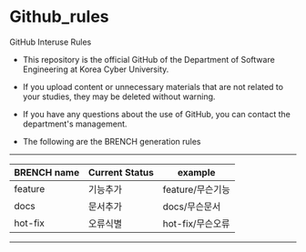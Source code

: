 # Github_rules
GitHub Interuse Rules

- This repository is the official GitHub of the Department of Software Engineering at Korea Cyber University.

- If you upload content or unnecessary materials that are not related to your studies, they may be deleted without warning.

- If you have any questions about the use of GitHub, you can contact the department's management.

- The following are the BRENCH generation rules
  
___

BRENCH name|Current Status|example|
|------|------|-----|
|feature|기능추가|feature/무슨기능|
|docs|문서추가|docs/무슨문서|
|hot-fix|오류식별|hot-fix/무슨오류|

___


